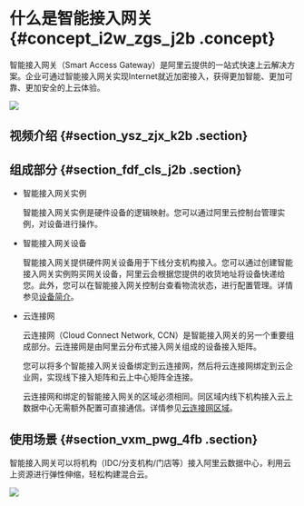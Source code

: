 # 什么是智能接入网关 {#concept_i2w_zgs_j2b .concept}

智能接入网关（Smart Access Gateway）是阿里云提供的一站式快速上云解决方案。企业可通过智能接入网关实现Internet就近加密接入，获得更加智能、更加可靠、更加安全的上云体验。

![](http://static-aliyun-doc.oss-cn-hangzhou.aliyuncs.com/assets/img/15401/15409583566804_zh-CN.png)

## 视频介绍 {#section_ysz_zjx_k2b .section}



## 组成部分 {#section_fdf_cls_j2b .section}

-   智能接入网关实例

    智能接入网关实例是硬件设备的逻辑映射。您可以通过阿里云控制台管理实例，对设备进行操作。

-   智能接入网关设备

    智能接入网关提供硬件网关设备用于下线分支机构接入。您可以通过创建智能接入网关实例购买网关设备，阿里云会根据您提供的收货地址将设备快递给您。此外，您可以在智能接入网关控制台查看物流状态，进行配置管理。详情参见[设备简介](cn.zh-CN/产品简介/智能接入网关设备/设备简介.md#)。

-   云连接网

    云连接网（Cloud Connect Network, CCN）是智能接入网关的另一个重要组成部分。云连接网是由阿里云分布式接入网关组成的设备接入矩阵。

    您可以将多个智能接入网关设备绑定到云连接网，然后将云连接网绑定到云企业网，实现线下接入矩阵和云上中心矩阵全连接。

    云连接网和绑定的智能接入网关的区域必须相同。同区域内线下机构接入云上数据中心无需额外配置可直接通信。详情参见[云连接网区域](../../../../cn.zh-CN/用户指南/控制台配置/管理云连接网/云连接网区域.md#)。


## 使用场景 {#section_vxm_pwg_4fb .section}

智能接入网关可以将机构（IDC/分支机构/门店等）接入阿里云数据中心，利用云上资源进行弹性伸缩，轻松构建混合云。

![](http://static-aliyun-doc.oss-cn-hangzhou.aliyuncs.com/assets/img/15401/154095835621212_zh-CN.png)


